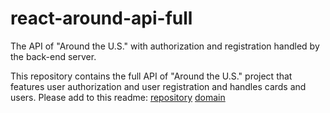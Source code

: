 # react-around-api-full
The API of "Around the U.S." with authorization and registration handled by the back-end server.

This repository contains the full API of "Around the U.S." project that features user authorization and user registration and handles cards and users. Please add to this readme:
[repository](https://github.com/itamar-reiter/react-around-api-full)
[domain](www.itamarreiter.students.nomoredomainssbs.ru)
